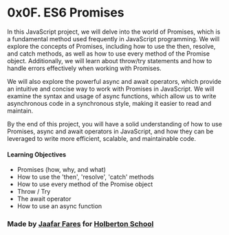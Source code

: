 # 0x0F. ES6 Promises



In this JavaScript project, we will delve into the world of Promises, which is a fundamental method used frequently in JavaScript programming. We will explore the concepts of Promises, including how to use the then, resolve, and catch methods, as well as how to use every method of the Promise object. Additionally, we will learn about throw/try statements and how to handle errors effectively when working with Promises.

We will also explore the powerful async and await operators, which provide an intuitive and concise way to work with Promises in JavaScript. We will examine the syntax and usage of async functions, which allow us to write asynchronous code in a synchronous style, making it easier to read and maintain.

By the end of this project, you will have a solid understanding of how to use Promises, async and await operators in JavaScript, and how they can be leveraged to write more efficient, scalable, and maintainable code.






#### Learning Objectives

* Promises (how, why, and what)
* How to use the 'then', 'resolve', 'catch' methods
* How to use every method of the Promise object
* Throw / Try
* The await operator
* How to use an async function




### Made by [Jaafar Fares](https://github.com/jaafarfares) for [Holberton School](https://www.holbertonschool.com/)

